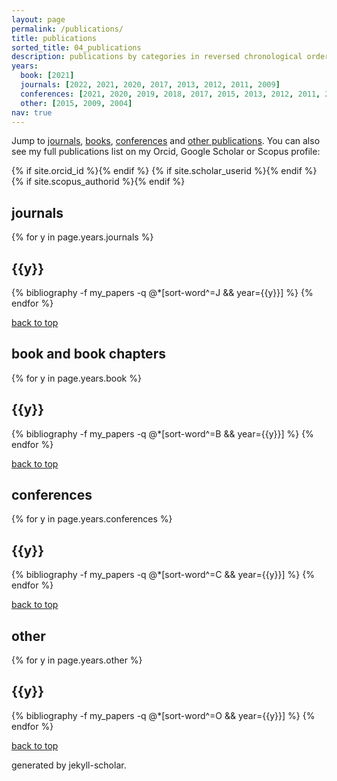 ```yaml
---
layout: page
permalink: /publications/
title: publications
sorted_title: 04_publications
description: publications by categories in reversed chronological order.
years:
  book: [2021]
  journals: [2022, 2021, 2020, 2017, 2013, 2012, 2011, 2009]
  conferences: [2021, 2020, 2019, 2018, 2017, 2015, 2013, 2012, 2011, 2010, 2008, 2007, 2006]
  other: [2015, 2009, 2004]
nav: true
---
```


<div>
<p>Jump to <a href="#journals">journals</a>, <a href="#books">books</a>, <a href="#conferences">conferences</a> and <a href="#other">other publications</a>.
You can also see my full publications list on my Orcid, Google Scholar or Scopus profile:</p>
</div>

<div class="social">
  <div class="contact-icons">
    {% if site.orcid_id %}<a href="https://orcid.org/{{ site.orcid_id }}" target="_blank" title="ORCID"><i class="ai ai-orcid"></i></a>{% endif %}
    {% if site.scholar_userid %}<a href="https://scholar.google.com/citations?user={{ site.scholar_userid }}" target="_blank" title="Google Scholar"><i class="ai ai-google-scholar"></i></a>{% endif %}
    {% if site.scopus_authorid %}<a href="https://www.scopus.com/authid/detail.uri?authorId={{ site.scopus_authorid }}" target="_blank" title="Scopus"><i class="ai ai-scopus"></i></a>{% endif %}
  </div>
</div>

<div class="publications">
<section id="journals">
<h2>journals</h2>
{% for y in page.years.journals %}
  <h2 class="year">{{y}}</h2> 
  {% bibliography -f my_papers -q @*[sort-word^=J && year={{y}}] %}
{% endfor %}
</section>
</div>

[back to top](#top)

<div class="publications">
<section id="books">
<h2>book and book chapters</h2>
{% for y in page.years.book %}
  <h2 class="year">{{y}}</h2>
  {% bibliography -f my_papers -q @*[sort-word^=B && year={{y}}] %}
{% endfor %}
</section>
</div>

[back to top](#top)

<div class="publications">
<section id="conferences">
<h2>conferences</h2>
{% for y in page.years.conferences %}
  <h2 class="year">{{y}}</h2>
  {% bibliography -f my_papers -q @*[sort-word^=C && year={{y}}] %}
{% endfor %}
</section>
</div>

[back to top](#top)

<div class="publications">
<section id="other">
<h2>other</h2>
{% for y in page.years.other %}
  <h2 class="year">{{y}}</h2>
  {% bibliography -f my_papers -q @*[sort-word^=O && year={{y}}] %}
{% endfor %}
</section>
</div>

[back to top](#top)

<p class="post-description">generated by jekyll-scholar.</p>
